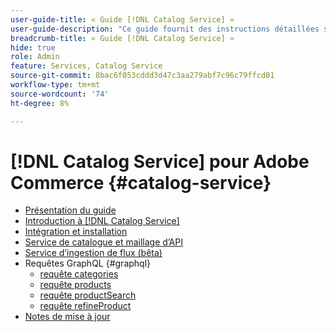 ```yaml
---
user-guide-title: « Guide [!DNL Catalog Service] »
user-guide-description: "Ce guide fournit des instructions détaillées sur l’utilisation de [!DNL Catalog Service] pour Adobe Commerce."
breadcrumb-title: « Guide [!DNL Catalog Service] »
hide: true
role: Admin
feature: Services, Catalog Service
source-git-commit: 8bac6f053cddd3d47c3aa279abf7c96c79ffcd81
workflow-type: tm+mt
source-wordcount: '74'
ht-degree: 8%

---
```


# [!DNL Catalog Service] pour Adobe Commerce {#catalog-service}

- [Présentation du guide](guide-overview.md)
- [Introduction à [!DNL Catalog Service]](overview.md)
- [Intégration et installation](installation.md)
- [Service de catalogue et maillage d’API](mesh.md)
- [Service d’ingestion de flux (bêta)](feed-ingestion.md)
- Requêtes GraphQL {#graphql}
   - [requête categories](https://developer.adobe.com/commerce/services/graphql/catalog-service/categories/)
   - [requête products](https://developer.adobe.com/commerce/services/graphql/catalog-service/queries/products/)
   - [requête productSearch](https://developer.adobe.com/commerce/services/graphql/catalog-service/queries/product-search/)
   - [requête refineProduct](https://developer.adobe.com/commerce/services/graphql/catalog-service/queries/refine-product/)
- [Notes de mise à jour](release-notes.md)
